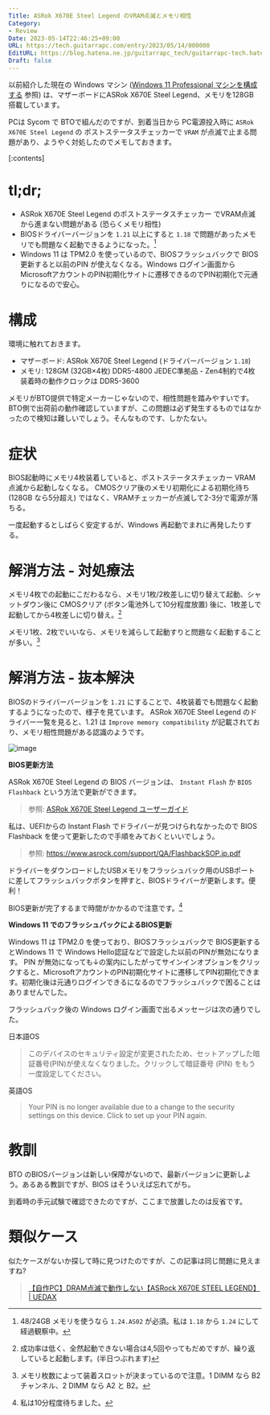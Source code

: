 ```yaml
---
Title: ASRok X670E Steel Legend のVRAM点滅とメモリ相性
Category:
- Review
Date: 2023-05-14T22:46:25+09:00
URL: https://tech.guitarrapc.com/entry/2023/05/14/000000
EditURL: https://blog.hatena.ne.jp/guitarrapc_tech/guitarrapc-tech.hatenablog.com/atom/entry/4207575160648902174
Draft: false
---
```


以前紹介した現在の Windows マシン ([Windows 11 Professional マシンを構成する](https://tech.guitarrapc.com/entry/2023/05/09/759984) 参照) は、マザーボードにASRok X670E Steel Legend、メモリを128GB 搭載しています。

PCは Sycom で BTOで組んだのですが、到着当日から PC電源投入時に `ASRok X670E Steel Legend` の ポストステータスチェッカーで `VRAM` が点滅で止まる問題があり、ようやく対処したのでメモしておきます。

[:contents]

# tl;dr;

* ASRok X670E Steel Legend のポストステータスチェッカー でVRAM点滅から進まない問題がある (恐らくメモリ相性)
* BIOSドライバーバージョンを `1.21` 以上にすると `1.18` で問題があったメモリでも問題なく起動できるようになった。[^1]
* Windows 11 は TPM2.0 を使っているので、BIOSフラッシュバックで BIOS更新すると以前のPIN が使えなくなる。Windows ログイン画面からMicrosoftアカウントのPIN初期化サイトに遷移できるのでPIN初期化で元通りになるので安心。

# 構成

環境に触れておきます。

* マザーボード: ASRok X670E Steel Legend (ドライバーバージョン `1.18`)
* メモリ: 128GM (32GB×4枚) DDR5-4800 JEDEC準拠品 - Zen4制約で4枚装着時の動作クロックは DDR5-3600

メモリがBTO提供で特定メーカーじゃないので、相性問題を踏みやすいです。BTO側で出荷前の動作確認していますが、この問題は必ず発生するものではなかったので検知は難しいでしょう。そんなものです、しかたない。

# 症状

BIOS起動時にメモリ4枚装着していると、ポストステータスチェッカー VRAM 点滅から起動しなくなる。
CMOSクリア後のメモリ初期化による初期化待ち (128GB なら5分超え) ではなく、VRAMチェッカーが点滅して2-3分で電源が落ちる。

一度起動するとしばらく安定するが、Windows 再起動でまれに再発したりする。

# 解消方法 - 対処療法

メモリ4枚での起動にこだわるなら、メモリ1枚/2枚差しに切り替えて起動、シャットダウン後に CMOSクリア (ボタン電池外して10分程度放置) 後に、1枚差しで起動してから4枚差しに切り替え。[^2]

メモリ1枚、2枚でいいなら、メモリを減らして起動すりと問題なく起動することが多い。[^3]

# 解消方法 - 抜本解決

BIOSのドライバーバージョンを `1.21` にすることで、4枚装着でも問題なく起動するようになったので、様子を見ています。
ASRok X670E Steel Legend のドライバー一覧を見ると、1.21 は `Improve memory compatibility` が記載されており、メモリ相性問題がある認識のようです。

![image](https://user-images.githubusercontent.com/3856350/238206405-9302c335-5154-40e5-bd09-3ae9bd990096.png)

**BIOS更新方法**

ASRok X670E Steel Legend の BIOS バージョンは、 `Instant Flash` か `BIOS Flashback` という方法で更新ができます。

> 参照: [ASRok X670E Steel Legend ユーザーガイド](https://download.asrock.com/Manual/X670E%20Steel%20Legend_Japanese.pdf)

私は、UEFIからの Instant Flash でドライバーが見つけられなかったので BIOS Flashback を使って更新したので手順をみておくといいでしょう。

> 参照: https://www.asrock.com/support/QA/FlashbackSOP.jp.pdf

ドライバーをダウンロードしたUSBメモリをフラッシュバック用のUSBポートに差してフラッシュバックボタンを押すと、BIOSドライバーが更新します。便利！

BIOS更新が完了するまで時間がかかるので注意です。[^4]

**Windows 11 でのフラッシュバックによるBIOS更新**

Windows 11 は TPM2.0 を使っており、BIOSフラッシュバックで BIOS更新するとWindows 11 で Windows Hello認証などで設定した以前のPINが無効になります。
PIN が無効になっても↓の案内にしたがってサインインオプションをクリックすると、MicrosoftアカウントのPIN初期化サイトに遷移してPIN初期化できます。初期化後は元通りログインできるになるのでフラッシュバックで困ることはありませんでした。

 フラッシュバック後の Windows ログイン画面で出るメッセージは次の通りでした。

日本語OS
> このデバイスのセキュリティ設定が変更されたため、セットアップした暗証番号(PIN)が使えなくなりました。クリックして暗証番号 (PIN) をもう一度設定してください。

英語OS
> Your PIN is no longer available due to a change to the security settings on this device. Click to set up your PIN again.

# 教訓

BTO のBIOSバージョンは新しい保障がないので、最新バージョンに更新しよう。あるある教訓ですが、BIOS はそういえば忘れてがち。

到着時の手元試験で確認できたのですが、ここまで放置したのは反省です。

# 類似ケース

似たケースがないか探して時に見つけたのですが、この記事は同じ問題に見えますね?

> [【自作PC】DRAM点滅で動作しない【ASRock X670E STEEL LEGEND】 | UEDAX](https://uedax.jp/%E3%80%90%E8%87%AA%E4%BD%9Cpc%E3%80%91dram%E7%82%B9%E6%BB%85%E3%81%A7%E5%8B%95%E4%BD%9C%E3%81%97%E3%81%AA%E3%81%84%E3%80%90asrock-x670e-steel-legend%E3%80%91/)

[^1]: 48/24GB メモリを使うなら `1.24.AS02` が必須。私は `1.18` から `1.24` にして経過観察中。
[^2]: 成功率は低く、全然起動できない場合は4,5回やってもだめですが、繰り返していると起動します。(半日つぶれます)
[^3]: メモリ枚数によって装着スロットが決まっているので注意。1 DIMM なら B2チャンネル、2 DIMM なら A2 と B2。
[^4]: 私は10分程度待ちました。
